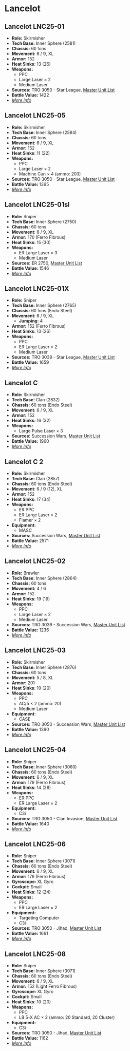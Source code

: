 # Lancelot
## Lancelot LNC25-01
- **Role:** Skirmisher
- **Tech Base:** Inner Sphere (2581)
- **Chassis:** 60 tons
- **Movement:** 6 / 9, XL
- **Armor:** 152
- **Heat Sinks:** 13 (26)
- **Weapons:**
  - PPC
  - Large Laser × 2
  - Medium Laser
- **Sources:** TRO 3050 - Star League, [Master Unit List](http://masterunitlist.info/Unit/Details/1853/lancelot-lnc25-01)
- **Battle Value:** 1422
- [*More Info*](lancelot/lancelot_lnc25-01.md)

## Lancelot LNC25-05
- **Role:** Skirmisher
- **Tech Base:** Inner Sphere (2594)
- **Chassis:** 60 tons
- **Movement:** 6 / 9, XL
- **Armor:** 152
- **Heat Sinks:** 11 (22)
- **Weapons:**
  - PPC
  - Large Laser × 2
  - Machine Gun × 4 (ammo: 200)
- **Sources:** TRO 3050 - Star League, [Master Unit List](http://masterunitlist.info/Unit/Details/1858/lancelot-lnc25-05)
- **Battle Value:** 1365
- [*More Info*](lancelot/lancelot_lnc25-05.md)

## Lancelot LNC25-01sl
- **Role:** Sniper
- **Tech Base:** Inner Sphere (2750)
- **Chassis:** 60 tons
- **Movement:** 6 / 9, XL
- **Armor:** 170 (Ferro Fibrous)
- **Heat Sinks:** 15 (30)
- **Weapons:**
  - ER Large Laser × 3
  - Medium Laser
- **Sources:** ER 2750, [Master Unit List](http://masterunitlist.info/Unit/Details/5874/lancelot-lnc25-01sl)
- **Battle Value:** 1546
- [*More Info*](lancelot/lancelot_lnc25-01sl.md)

## Lancelot LNC25-01X
- **Role:** Sniper
- **Tech Base:** Inner Sphere (2765)
- **Chassis:** 60 tons (Endo Steel)
- **Movement:** 6 / 9, XL
  - **Jumping:** 4
- **Armor:** 152 (Ferro Fibrous)
- **Heat Sinks:** 13 (26)
- **Weapons:**
  - PPC
  - ER Large Laser × 2
  - Medium Laser
- **Sources:** TRO 3039 - Star League, [Master Unit List](http://masterunitlist.info/Unit/Details/1854/lancelot-lnc25-01x)
- **Battle Value:** 1659
- [*More Info*](lancelot/lancelot_lnc25-01x.md)

## Lancelot C
- **Role:** Skirmisher
- **Tech Base:** Clan (2832)
- **Chassis:** 60 tons (Endo Steel)
- **Movement:** 6 / 9, XL
- **Armor:** 152
- **Heat Sinks:** 16 (32)
- **Weapons:**
  - Large Pulse Laser × 3
- **Sources:** Succession Wars, [Master Unit List](http://masterunitlist.info/Unit/Details/7626/lancelot-c)
- **Battle Value:** 1960
- [*More Info*](lancelot/lancelot_c.md)

## Lancelot C 2
- **Role:** Skirmisher
- **Tech Base:** Clan (2857)
- **Chassis:** 60 tons (Endo Steel)
- **Movement:** 6 / 9 (12), XL
- **Armor:** 152
- **Heat Sinks:** 17 (34)
- **Weapons:**
  - ER PPC
  - ER Large Laser × 2
  - Flamer × 2
- **Equipment:**
  - MASC
- **Sources:** Succession Wars, [Master Unit List](http://masterunitlist.info/Unit/Details/7627/lancelot-c-2)
- **Battle Value:** 2571
- [*More Info*](lancelot/lancelot_c_2.md)

## Lancelot LNC25-02
- **Role:** Brawler
- **Tech Base:** Inner Sphere (2864)
- **Chassis:** 60 tons
- **Movement:** 4 / 6
- **Armor:** 152
- **Heat Sinks:** 19 (19)
- **Weapons:**
  - PPC
  - Large Laser × 2
  - Medium Laser
- **Sources:** TRO 3039 - Succession Wars, [Master Unit List](http://masterunitlist.info/Unit/Details/1855/lancelot-lnc25-02)
- **Battle Value:** 1236
- [*More Info*](lancelot/lancelot_lnc25-02.md)

## Lancelot LNC25-03
- **Role:** Skirmisher
- **Tech Base:** Inner Sphere (2876)
- **Chassis:** 60 tons
- **Movement:** 5 / 8, XL
- **Armor:** 201
- **Heat Sinks:** 10 (20)
- **Weapons:**
  - PPC
  - AC/5 × 2 (ammo: 20)
  - Medium Laser
- **Equipment:**
  - CASE
- **Sources:** TRO 3050 - Succession Wars, [Master Unit List](http://masterunitlist.info/Unit/Details/1856/lancelot-lnc25-03)
- **Battle Value:** 1360
- [*More Info*](lancelot/lancelot_lnc25-03.md)

## Lancelot LNC25-04
- **Role:** Sniper
- **Tech Base:** Inner Sphere (3060)
- **Chassis:** 60 tons (Endo Steel)
- **Movement:** 6 / 9, XL
- **Armor:** 179 (Ferro Fibrous)
- **Heat Sinks:** 14 (28)
- **Weapons:**
  - ER PPC
  - ER Large Laser × 2
- **Equipment:**
  - C3i
- **Sources:** TRO 3050 - Clan Invasion, [Master Unit List](http://masterunitlist.info/Unit/Details/1857/lancelot-lnc25-04)
- **Battle Value:** 1640
- [*More Info*](lancelot/lancelot_lnc25-04.md)

## Lancelot LNC25-06
- **Role:** Sniper
- **Tech Base:** Inner Sphere (3071)
- **Chassis:** 60 tons (Endo Steel)
- **Movement:** 6 / 9, XL
- **Armor:** 179 (Ferro Fibrous)
- **Gyroscope:** XL Gyro
- **Cockpit:** Small
- **Heat Sinks:** 12 (24)
- **Weapons:**
  - PPC
  - ER Large Laser × 2
- **Equipment:**
  - Targeting Computer
  - C3i
- **Sources:** TRO 3050 - Jihad, [Master Unit List](http://masterunitlist.info/Unit/Details/1859/lancelot-lnc25-06)
- **Battle Value:** 1661
- [*More Info*](lancelot/lancelot_lnc25-06.md)

## Lancelot LNC25-08
- **Role:** Sniper
- **Tech Base:** Inner Sphere (3071)
- **Chassis:** 60 tons (Endo Steel)
- **Movement:** 6 / 9, XL
- **Armor:** 152 (Light Ferro Fibrous)
- **Gyroscope:** XL Gyro
- **Cockpit:** Small
- **Heat Sinks:** 10 (20)
- **Weapons:**
  - PPC
  - LB 5-X AC × 2 (ammo: 20 Standard, 20 Cluster)
- **Equipment:**
  - C3i
- **Sources:** TRO 3050 - Jihad, [Master Unit List](http://masterunitlist.info/Unit/Details/1860/lancelot-lnc25-08)
- **Battle Value:** 1162
- [*More Info*](lancelot/lancelot_lnc25-08.md)

